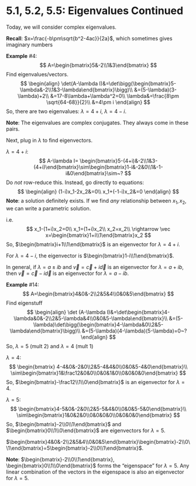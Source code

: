 # 5.1, 5.2, 5.5: Eigenvalues Continued

Today, we will consider complex eigenvalues.

**Recall**: $x=\frac{-b\pm\sqrt{b^2-4ac}}{2a}$, which sometimes gives imaginary numbers

**Example** #4:
$$
A=\begin{bmatrix}5&-2\\1&3\end{bmatrix}
$$
Find eigenvalues/vectors.
$$
\begin{align}
\det(A-\lambda I)&=\det\bigg(\begin{bmatrix}5-\lambda&-2\\1&3-\lambda\end{bmatrix}\bigg)\\
&=(5-\lambda)(3-\lambda)+2\\
&=17-8\lambda+\lambda^2=0\\
\lambda&=\frac{8\pm \sqrt{64-68}}{2}\\
&=4\pm i
\end{align}
$$
So, there are two eigenvalues: $\lambda=4+i$, $\lambda=4-i$.

**Note**: The eigenvalues are complex conjugates. They always come in these pairs.



Next, plug in $\lambda$ to find eigenvectors.

$\lambda=4+i$:
$$
A-\lambda I= \begin{bmatrix}5-(4+i)&-2\\1&3-(4+i)\end{bmatrix}\sim\begin{bmatrix}1-i&-2&0\\1&-1-i&0\end{bmatrix}\sim~?
$$
Do *not* row-reduce this. Instead, go directly to equations:
$$
\begin{align}
(1-i)x_1-2x_2&=0\\
x_1+(-1-i)x_2&=0
\end{align}
$$
**Note**: a solution definitely exists. If we find *any* relationship between $x_1,x_2$, we can write a parametric solution.

i.e.
$$
x_1-(1+i)x_2=0\\
x_1=(1+i)x_2\\
x_2=x_2\\
\rightarrow \vec x=\begin{bmatrix}1+i\\1\end{bmatrix}x_2
$$
So, $\begin{bmatrix}i+1\\1\end{bmatrix}$ is an eigenvector for $\lambda=4+i$.

For $\lambda=4-i$, the eigenvector is $\begin{bmatrix}1-i\\1\end{bmatrix}$.



In general, if $\lambda=a\pm ib$ and $\vec v=\vec c+i\vec d$ is an eigenvector for $\lambda=a+ib$, then $\vec v = \vec c-i\vec d$ is an eigenvector for $\lambda=a-ib$.



**Example** #14:
$$
A=\begin{bmatrix}4&0&-2\\2&5&4\\0&0&5\end{bmatrix}
$$
Find eigenstuff
$$
\begin{align}
\det (A-\lambda I)&=\det\begin{bmatrix}4-\lambda&0&-2\\2&5-\lambda&4\\0&0&5-\lambda\end{bmatrix}\\
&=(5-\lambda)\det\bigg(\begin{bmatrix}4-\lambda&0\\2&5-\lambda\end{bmatrix}\bigg)\\
&=(5-\lambda)(4-\lambda)(5-\lambda)=0~?
\end{align}
$$
So, $\lambda=5$ (mult 2) and $\lambda = 4$ (mult 1)

$\lambda=4$:
$$
\begin{bmatrix} 4-4&0&-2&0\\2&5-4&4&0\\0&0&5-4&0\end{bmatrix}\\
\sim\begin{bmatrix}1&\frac12&0&0\\0&0&1&0\\0&0&0&0\end{bmatrix}
$$
So, $\begin{bmatrix}-\frac12\\1\\0\end{bmatrix}$ is an eigenvector for $\lambda=4$.



$\lambda=5$:
$$
\begin{bmatrix}4-5&0&-2&0\\2&5-5&4&0\\0&0&5-5&0\end{bmatrix}\\
\sim\begin{bmatrix}1&0&2&0\\0&0&0&0\\0&0&0&0\end{bmatrix}
$$
So, $\begin{bmatrix}-2\\0\\1\end{bmatrix}$ and $\begin{bmatrix}0\\1\\0\end{bmatrix}$ are eigenvectors for $\lambda=5$.

$\begin{bmatrix}4&0&-2\\2&5&4\\0&0&5\end{bmatrix}\begin{bmatrix}-2\\0\\1\end{bmatrix}=5\begin{bmatrix}-2\\0\\1\end{bmatrix}$.

**Note**: $\begin{bmatrix}-2\\0\\1\end{bmatrix}, \begin{bmatrix}0\\1\\0\end{bmatrix}$ forms the “eigenspace” for $\lambda = 5$. Any linear combination of the vectors in the eigenspace is also an eigenvector for $\lambda=5$. 













